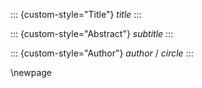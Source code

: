 ::: {custom-style="Title"}
$title$
:::

::: {custom-style="Abstract"}
$subtitle$
:::

::: {custom-style="Author"}
$author$ / $circle$
:::

<!--
::: {custom-style="Date"}
$year$
:::
-->

\newpage
